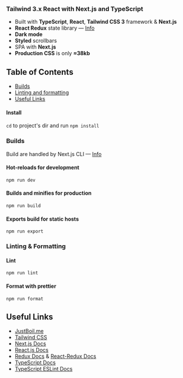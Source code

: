 ### Tailwind 3.x React with Next.js and TypeScript

- Built with **TypeScript**, **React**, **Tailwind CSS 3** framework & **Next.js**
- **React Redux** state library &mdash; [Info](https://react-redux.js.org/)
- **Dark mode**
- **Styled** scrollbars
- SPA with **Next.js**
- **Production CSS** is only **&thickapprox;38kb**

## Table of Contents

- [Builds](#builds)
- [Linting and formatting](#linting-and-formatting)
- [Useful Links](#useful-links)

#### Install

`cd` to project's dir and run `npm install`

### Builds

Build are handled by Next.js CLI &mdash; [Info](https://nextjs.org/docs/api-reference/cli)

#### Hot-reloads for development

```
npm run dev
```

#### Builds and minifies for production

```
npm run build
```

#### Exports build for static hosts

```
npm run export
```

### Linting & Formatting

#### Lint

```
npm run lint
```

#### Format with prettier

```
npm run format
```

## Useful Links

- [JustBoil.me](https://justboil.me/)
- [Tailwind CSS](https://tailwindcss.com/)
- [Next.js Docs](https://nextjs.org/docs/getting-started)
- [React.js Docs](https://reactjs.org/docs/getting-started.html)
- [Redux Docs](https://redux.js.org/introduction/getting-started) & [React-Redux Docs](https://react-redux.js.org/introduction/getting-started)
- [TypeScript Docs](https://www.typescriptlang.org/docs/)
- [TypeScript ESLint Docs](https://typescript-eslint.io/docs/)
